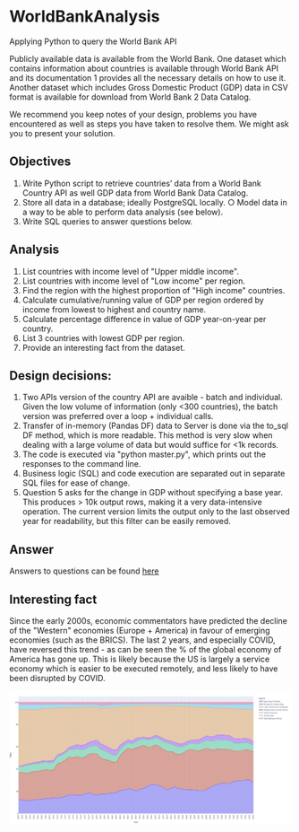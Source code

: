 # WorldBankAnalysis
Applying Python to query the World Bank API

Publicly available data is available from the World Bank. One dataset which contains
information about countries is available through World Bank API and its documentation 1
provides all the necessary details on how to use it. Another dataset which includes Gross
Domestic Product (GDP) data in CSV format is available for download from World Bank 2
Data Catalog.

We recommend you keep notes of your design, problems you have encountered as well as
steps you have taken to resolve them. We might ask you to present your solution.
## Objectives

1. Write Python script to retrieve countries’ data from a World Bank Country API as
well GDP data from World Bank Data Catalog.
2. Store all data in a database; ideally PostgreSQL locally.
○ Model data in a way to be able to perform data analysis (see below).
3. Write SQL queries to answer questions below.

## Analysis
1. List countries with income level of "Upper middle income".
2. List countries with income level of "Low income" per region.
3. Find the region with the highest proportion of "High income" countries.
4. Calculate cumulative/running value of GDP per region ordered by income from
lowest to highest and country name.
5. Calculate percentage difference in value of GDP year-on-year per country.
6. List 3 countries with lowest GDP per region.
7. Provide an interesting fact from the dataset.

## Design decisions:
1. Two APIs version of the country API are avaible - batch and individual. Given the low volume of information (only <300 countries), the batch version was preferred over a loop + individual calls.
2. Transfer of in-memory (Pandas DF) data to Server is done via the to_sql DF method, which is more readable. This method is very slow when dealing with a large volume of data but would suffice for <1k records. 
3. The code is executed via "python master.py", which prints out the responses to the command line.
4. Business logic (SQL) and code execution are separated out in separate SQL files for ease of change.
5. Question 5 asks for the change in GDP without specifying a base year. This produces > 10k output rows, making it a very data-intensive operation. The current version limits the output only to the last observed year for readability, but this filter can be easily removed.

## Answer
Answers to questions can be found [here](./answers_to_questions.txt) 

## Interesting fact
Since the early 2000s, economic commentators have predicted the decline of the "Western" economies (Europe + America) in favour of emerging economies (such as the BRICS). The last 2 years, and especially COVID, have reversed this trend - as can be seen the % of the global economy of America has gone up. This is likely because the US is largely a service economy which is easier to be executed remotely, and less likely to have been disrupted by COVID.

![](./data/Graph.PNG)